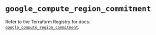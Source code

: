 # `google_compute_region_commitment`

Refer to the Terraform Registry for docs: [`google_compute_region_commitment`](https://registry.terraform.io/providers/hashicorp/google/6.48.0/docs/resources/compute_region_commitment).
